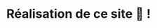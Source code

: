 ---
inProgress: false
title: Réalisation de ce site 🚀 !
description: "Permettez-moi de vous présenter mon site web, façonné à l'aide d'Astro.js et TailwindCSS. Chaque élément a été soigneusement conçu en TypeScript, et vous avez le plaisir de le découvrir sous vos yeux à l'instant même ! Ma rencontre avec Astro.js a été une véritable révélation, que je me fais un plaisir de partager avec vous dans cet article.<br><br>Astro.js est un framework révolutionnaire permettant de créer des sites web statiques, offrant une panoplie de composants réutilisables, le tout propulsé par TypeScript. C'est grâce à la recommandation d'un intervenant qui venait lui-même de découvrir ce framework que j'ai décidé de me lancer dans cette aventure, un peu à l'aveuglette. J'ai été agréablement surpris par la simplicité de sa mise en place et la rapidité d'exécution. En moins de deux jours, j'ai pu donner vie à ce site qui me comble de satisfaction.<br><br>Je vous convie à explorer Astro.js et à me faire part de vos impressions sur ce site !"
img_alt: astro-logo
img_src: https://astro.js.org/astro.png
link: /blog/1
tags: ['Astro.js', 'Web', 'TypeScript', 'TailwindCSS', 'Portfolio']
---